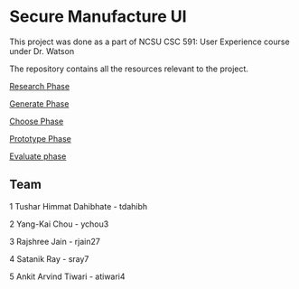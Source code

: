 # Secure Manufacture UI

This project was done as a part of NCSU CSC 591: User Experience course under Dr. Watson

The repository contains all the resources relevant to the project. 

[Research Phase](https://github.com/TusharDahibhate/CSC-591_UX-Project/blob/master/1-Research.pdf)

[Generate Phase](https://github.com/TusharDahibhate/CSC-591_UX-Project/blob/master/2-Generate.pdf)

[Choose Phase](https://github.com/TusharDahibhate/CSC-591_UX-Project/blob/master/3-Choose.pdf)

[Prototype Phase](https://github.com/TusharDahibhate/CSC-591_UX-Project/blob/master/4-Prototype.pdf)

[Evaluate phase](https://github.com/TusharDahibhate/CSC-591_UX-Project/blob/master/5-Evaluate.pdf)


## Team

1 Tushar Himmat Dahibhate - tdahibh

2 Yang-Kai Chou - ychou3

3 Rajshree Jain - rjain27

4 Satanik Ray - sray7

5 Ankit Arvind Tiwari - atiwari4

